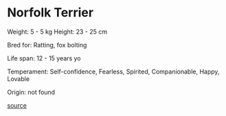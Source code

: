 # Norfolk Terrier

Weight: 5 - 5 kg
Height: 23 - 25 cm

Bred for: Ratting, fox bolting

Life span: 12 - 15 years yo

Temperament: Self-confidence, Fearless, Spirited, Companionable, Happy, Lovable

Origin: not found

[source](https://api.thedogapi.com/v1/breeds/172)
